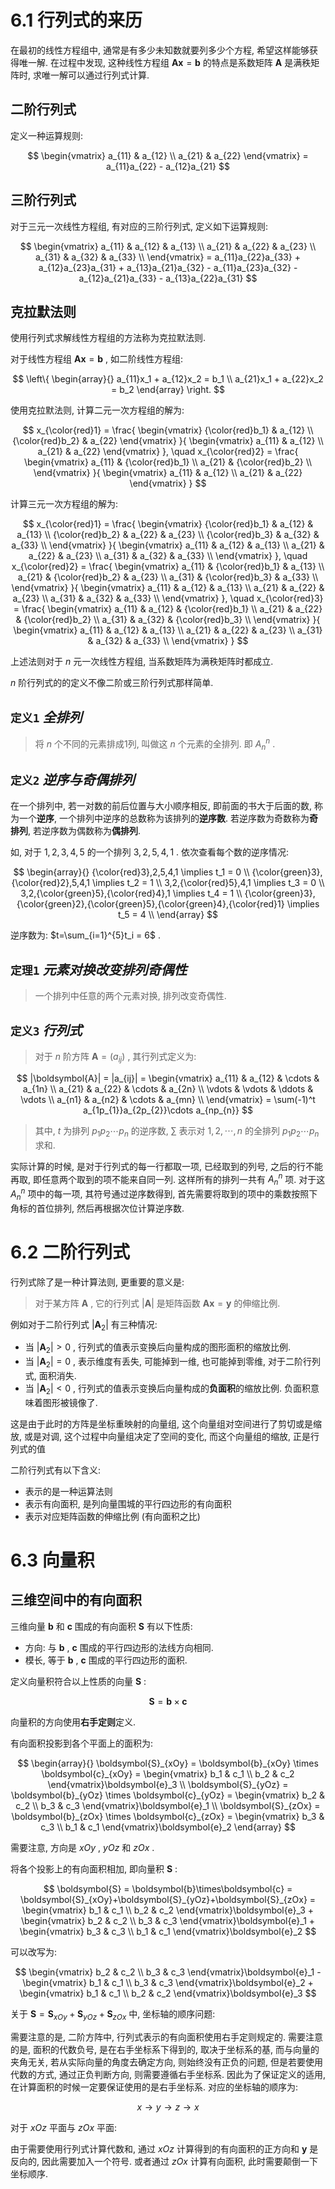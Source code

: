 
# 6.1 行列式的来历

在最初的线性方程组中, 通常是有多少未知数就要列多少个方程, 希望这样能够获得唯一解.
在过程中发现, 这种线性方程组 $\boldsymbol{A}\boldsymbol{x} = \boldsymbol{b}$ 的特点是系数矩阵 $\boldsymbol{A}$ 是满秩矩阵时, 求唯一解可以通过行列式计算.


## 二阶行列式

定义一种运算规则:

$$
\begin{vmatrix}
a_{11} & a_{12} \\
a_{21} & a_{22}
\end{vmatrix} = a_{11}a_{22} - a_{12}a_{21}
$$


## 三阶行列式

对于三元一次线性方程组, 有对应的三阶行列式, 定义如下运算规则:

$$
\begin{vmatrix}
a_{11} & a_{12} & a_{13} \\
a_{21} & a_{22} & a_{23} \\
a_{31} & a_{32} & a_{33} \\
\end{vmatrix} = 
a_{11}a_{22}a_{33} + a_{12}a_{23}a_{31} + a_{13}a_{21}a_{32} - a_{11}a_{23}a_{32} - a_{12}a_{21}a_{33} - a_{13}a_{22}a_{31}
$$

## 克拉默法则

使用行列式求解线性方程组的方法称为克拉默法则.

对于线性方程组 $\boldsymbol{A}\boldsymbol{x} = \boldsymbol{b}$ , 如二阶线性方程组:

$$
\left\{
\begin{array}{}
a_{11}x_1 + a_{12}x_2 = b_1 \\
a_{21}x_1 + a_{22}x_2 = b_2
\end{array}
\right.
$$

使用克拉默法则, 计算二元一次方程组的解为:

$$
x_{\color{red}1} = \frac{
\begin{vmatrix}
{\color{red}b_1} & a_{12} \\
{\color{red}b_2} & a_{22}
\end{vmatrix}
}{
\begin{vmatrix}
a_{11} & a_{12} \\
a_{21} & a_{22}
\end{vmatrix}
}, \quad
x_{\color{red}2} = \frac{
\begin{vmatrix}
a_{11} & {\color{red}b_1} \\
a_{21} & {\color{red}b_2} \\
\end{vmatrix}
}{
\begin{vmatrix}
a_{11} & a_{12} \\
a_{21} & a_{22}
\end{vmatrix}
}
$$

计算三元一次方程组的解为:

$$
x_{\color{red}1} = \frac{
\begin{vmatrix}
{\color{red}b_1} & a_{12} & a_{13} \\
{\color{red}b_2} & a_{22} & a_{23} \\
{\color{red}b_3} & a_{32} & a_{33} \\
\end{vmatrix}
}{
\begin{vmatrix}
a_{11} & a_{12} & a_{13} \\
a_{21} & a_{22} & a_{23} \\
a_{31} & a_{32} & a_{33} \\
\end{vmatrix}
}, \quad
x_{\color{red}2} = \frac{
\begin{vmatrix}
a_{11} & {\color{red}b_1} & a_{13} \\
a_{21} & {\color{red}b_2} & a_{23} \\
a_{31} & {\color{red}b_3} & a_{33} \\
\end{vmatrix}
}{
\begin{vmatrix}
a_{11} & a_{12} & a_{13} \\
a_{21} & a_{22} & a_{23} \\
a_{31} & a_{32} & a_{33} \\
\end{vmatrix}
}, \quad
x_{\color{red}3} = \frac{
\begin{vmatrix}
a_{11} & a_{12} & {\color{red}b_1} \\
a_{21} & a_{22} & {\color{red}b_2} \\
a_{31} & a_{32} & {\color{red}b_3} \\
\end{vmatrix}
}{
\begin{vmatrix}
a_{11} & a_{12} & a_{13} \\
a_{21} & a_{22} & a_{23} \\
a_{31} & a_{32} & a_{33} \\
\end{vmatrix}
}
$$

上述法则对于 $n$ 元一次线性方程组, 当系数矩阵为满秩矩阵时都成立.

$n$ 阶行列式的的定义不像二阶或三阶行列式那样简单.


## `定义1` $全排列$

> 将 $n$ 个不同的元素排成1列, 叫做这 $n$ 个元素的全排列. 即 $A_n^n$ .


## `定义2` $逆序与奇偶排列$

在一个排列中, 若一对数的前后位置与大小顺序相反, 即前面的书大于后面的数, 称为一个**逆序**, 一个排列中逆序的总数称为该排列的**逆序数**. 若逆序数为奇数称为**奇排列**, 若逆序数为偶数称为**偶排列**.

如, 对于 $1,2,3,4,5$ 的一个排列 $3,2,5,4,1$ . 依次查看每个数的逆序情况:

$$
\begin{array}{}
{\color{red}3},2,5,4,1 \implies t_1 = 0 \\
{\color{green}3},{\color{red}2},5,4,1 \implies t_2 = 1 \\
3,2,{\color{red}5},4,1 \implies t_3 = 0 \\
3,2,{\color{green}5},{\color{red}4},1 \implies t_4 = 1 \\
{\color{green}3},{\color{green}2},{\color{green}5},{\color{green}4},{\color{red}1} \implies t_5 = 4 \\
\end{array}
$$

逆序数为: $t=\sum_{i=1}^{5}t_i = 6$ .


## `定理1` $元素对换改变排列奇偶性$

> 一个排列中任意的两个元素对换, 排列改变奇偶性.


## `定义3` $行列式$

> 对于 $n$ 阶方阵 $\boldsymbol{A} = (a_{ij})$ , 其行列式定义为:

$$
|\boldsymbol{A}| = |a_{ij}| = 
\begin{vmatrix}
a_{11} & a_{12} & \cdots & a_{1n} \\
a_{21} & a_{22} & \cdots & a_{2n} \\
\vdots & \vdots & \ddots & \vdots \\
a_{n1} & a_{n2} & \cdots & a_{mn} \\
\end{vmatrix} = 
\sum(-1)^t a_{1p_{1}}a_{2p_{2}}\cdots a_{np_{n}}
$$

> 其中, $t$ 为排列 $p_1p_2\cdots p_n$ 的逆序数, $\sum$ 表示对 $1,2,\cdots,n$ 的全排列 $p_1p_2\cdots p_n$ 求和.


实际计算的时候, 是对于行列式的每一行都取一项, 已经取到的列号, 之后的行不能再取, 即任意两个取到的项不能来自同一列. 这样所有的排列一共有 $A_n^n$ 项.
对于这 $A_n^n$ 项中的每一项, 其符号通过逆序数得到, 首先需要将取到的项中的乘数按照下角标的首位排列, 然后再根据次位计算逆序数.


# 6.2 二阶行列式

行列式除了是一种计算法则, 更重要的意义是: 

> 对于某方阵 $\boldsymbol{A}$ , 它的行列式 $|\boldsymbol{A}|$ 是矩阵函数 $\boldsymbol{A}\boldsymbol{x} = \boldsymbol{y}$ 的伸缩比例.

例如对于二阶行列式 $|\boldsymbol{A}_2|$ 有三种情况:
- 当 $|\boldsymbol{A}_2|>0$ , 行列式的值表示变换后向量构成的图形面积的缩放比例.
- 当 $|\boldsymbol{A}_2|=0$ , 表示维度有丢失, 可能掉到一维, 也可能掉到零维, 对于二阶行列式, 面积消失.
- 当 $|\boldsymbol{A}_2|<0$ , 行列式的值表示变换后向量构成的**负面积**的缩放比例. 负面积意味着图形被镜像了.

这是由于此时的方阵是坐标重映射的向量组, 这个向量组对空间进行了剪切或是缩放, 或是对调, 这个过程中向量组决定了空间的变化, 而这个向量组的缩放, 正是行列式的值

二阶行列式有以下含义:
- 表示的是一种运算法则
- 表示有向面积, 是列向量围城的平行四边形的有向面积
- 表示对应矩阵函数的伸缩比例 (有向面积之比)


# 6.3 向量积  

## 三维空间中的有向面积

三维向量 $\boldsymbol{b}$ 和 $\boldsymbol{c}$ 围成的有向面积 $\boldsymbol{S}$ 有以下性质:
- 方向: 与 $\boldsymbol{b}$ , $\boldsymbol{c}$ 围成的平行四边形的法线方向相同.
- 模长, 等于 $\boldsymbol{b}$ , $\boldsymbol{c}$ 围成的平行四边形的面积.

定义向量积符合以上性质的向量 $\boldsymbol{S}$ :

$$
\boldsymbol{S} = \boldsymbol{b} \times \boldsymbol{c}
$$

向量积的方向使用**右手定则**定义.

有向面积投影到各个平面上的面积为:

$$
\begin{array}{}
\boldsymbol{S}_{xOy} = \boldsymbol{b}_{xOy} \times \boldsymbol{c}_{xOy} = 
\begin{vmatrix}
b_1 & c_1 \\
b_2 & c_2
\end{vmatrix}\boldsymbol{e}_3 \\
\boldsymbol{S}_{yOz} = \boldsymbol{b}_{yOz} \times \boldsymbol{c}_{yOz} = 
\begin{vmatrix}
b_2 & c_2 \\
b_3 & c_3
\end{vmatrix}\boldsymbol{e}_1 \\
\boldsymbol{S}_{zOx} = \boldsymbol{b}_{zOx} \times \boldsymbol{c}_{zOx} = 
\begin{vmatrix}
b_3 & c_3 \\
b_1 & c_1
\end{vmatrix}\boldsymbol{e}_2
\end{array}
$$

需要注意, 方向是 $xOy$ , $yOz$ 和 $zOx$ .

将各个投影上的有向面积相加, 即向量积 $\boldsymbol{S}$ :

$$
\boldsymbol{S} = \boldsymbol{b}\times\boldsymbol{c} = \boldsymbol{S}_{xOy}+\boldsymbol{S}_{yOz}+\boldsymbol{S}_{zOx} = 
\begin{vmatrix}
b_1 & c_1 \\
b_2 & c_2
\end{vmatrix}\boldsymbol{e}_3 +
\begin{vmatrix}
b_2 & c_2 \\
b_3 & c_3
\end{vmatrix}\boldsymbol{e}_1 + 
\begin{vmatrix}
b_3 & c_3 \\
b_1 & c_1
\end{vmatrix}\boldsymbol{e}_2
$$

可以改写为:

$$
\begin{vmatrix}
b_2 & c_2 \\
b_3 & c_3
\end{vmatrix}\boldsymbol{e}_1 - 
\begin{vmatrix}
b_1 & c_1 \\
b_3 & c_3
\end{vmatrix}\boldsymbol{e}_2 + 
\begin{vmatrix}
b_1 & c_1 \\
b_2 & c_2
\end{vmatrix}\boldsymbol{e}_3 
$$

关于 $\boldsymbol{S} = \boldsymbol{S}_{xOy}+\boldsymbol{S}_{yOz}+\boldsymbol{S}_{zOx}$ 中, 坐标轴的顺序问题:

需要注意的是, 二阶方阵中, 行列式表示的有向面积使用右手定则规定的. 
需要注意的是, 面积的代数负号, 是在右手坐标系下得到的, 取决于坐标系的基, 而与向量的夹角无关, 若从实际向量的角度去确定方向, 则始终没有正负的问题, 但是若要使用代数的方式, 通过正负判断方向, 则需要遵循右手坐标系.
因此为了保证定义的适用, 在计算面积的时候一定要保证使用的是右手坐标系. 
对应的坐标轴的顺序为:

$$
x \rightarrow y \rightarrow z \rightarrow x
$$

对于 $xOz$ 平面与 $zOx$ 平面:

由于需要使用行列式计算代数和, 通过 $xOz$ 计算得到的有向面积的正方向和 $\boldsymbol{y}$ 是反向的, 因此需要加入一个符号.
或者通过 $zOx$ 计算有向面积, 此时需要颠倒一下坐标顺序.
